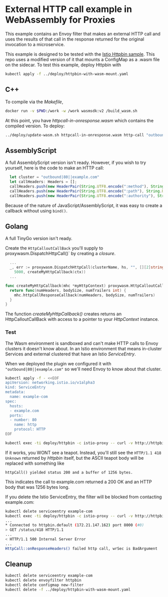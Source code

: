 
# External HTTP call example in WebAssembly for Proxies

This example contains an Envoy filter that makes an external HTTP call and uses the results
of that call in the response returned for the original invocation to a microservice.

This example is designed to be tested with the
[Istio Httpbin sample](/istio/istio/tree/release-1.9/samples/httpbin).
This repo uses a modified version of it that mounts a ConfigMap as a .wasm file on the sidecar.
To test this example, deploy Httpbin with

``` bash
kubectl apply -f ../deploy/httpbin-with-wasm-mount.yaml
```

## C++

To compile via the _Makefile_,

``` bash
docker run -v $PWD:/work -w /work wasmsdk:v2 /build_wasm.sh
```

At this point, you have _httpcall-in-onresponse.wasm_ which contains the compiled version.  To deploy:

``` bash
../deploy/update-wasm.sh httpcall-in-onresponse.wasm http-call "outbound|80||example.com"
```

## AssemblyScript

A full AssemblyScript version isn't ready.  However, if you wish to try yourself, here is the
code to make an HTTP call:

``` JavaScript
  let cluster = "outbound|80||example.com"
  let callHeaders: Headers = [];
  callHeaders.push(new HeaderPair(String.UTF8.encode(":method"), String.UTF8.encode("GET")));
  callHeaders.push(new HeaderPair(String.UTF8.encode(":path"), String.UTF8.encode("/")));
  callHeaders.push(new HeaderPair(String.UTF8.encode(":authority"), String.UTF8.encode("example.com")));
```

Because of the nature of JavaScript/AssemblyScript, it was easy to create a callback without using `bind()`.

## Golang

A full TinyGo version isn't ready.

Create the `HttpCalloutCallBack` you'll
supply to proxywasm.DispatchHttpCall()` by creating a _closure_.

``` Go
  ...
  _, err := proxywasm.DispatchHttpCall(clusterName, hs, "", [][2]string{},
    5000, createMyHttpCallback(ctx))
  ...

func createMyHttpCallback(mhc *myHttpContext) proxywasm.HttpCalloutCallBack {
  return func(numHeaders, bodySize, numTrailers int) {
    mhc.httpCallResponseCallback(numHeaders, bodySize, numTrailers)
  }
}
```

The function _createMyHttpCallback()_ creates returns an HttpCalloutCallBack with access to a
pointer to your _HttpContext_ instance.

### Test

The Wasm environment is sandboxed and can't make HTTP calls to Envoy clusters it doesn't know about.
In an Istio environment that means in-cluster Services and external clustered that have an
Istio _ServiceEntry_.

When we deployed the plugin we configured it with `"outbound|80||example.com"` so we'll need Envoy to
know about that cluster.

``` bash
kubectl apply -f - <<EOF
apiVersion: networking.istio.io/v1alpha3
kind: ServiceEntry
metadata:
  name: example-com
spec:
  hosts:
  - example.com
  ports:
  - number: 80
    name: http
    protocol: HTTP
EOF
```

``` bash
kubectl exec -ti deploy/httpbin -c istio-proxy -- curl -v http://httpbin.default:8000/status/418
```

If it works, you WONT see a teapot.  Instead, you'll still see the `HTTP/1.1 418 Unknown` returned by
_Httpbin_ itself, but the ASCII teapot body will be replaced with something like

```
httpCall() yielded status 200 and a buffer of 1256 bytes.
```

This indicates the call to example.com returned a 200 OK and an HTTP body that was 1256 bytes long.

If you delete the Istio ServiceEntry, the filter will be blocked from contacting example.com:

``` bash
kubectl delete serviceentry example-com
kubectl exec -ti deploy/httpbin -c istio-proxy -- curl -v http://httpbin.default:8000/status/418
...
* Connected to httpbin.default (172.21.147.162) port 8000 (#0)
> GET /status/418 HTTP/1.1
...
< HTTP/1.1 500 Internal Server Error
...
HttpCall::onResponseHeaders() failed http call, wrSec is BadArgument
```

## Cleanup

``` bash
kubectl delete serviceentry example-com
kubectl delete envoyfilter httpbin
kubectl delete configmap new-filter
kubectl delete -f ../deploy/httpbin-with-wasm-mount.yaml
```
